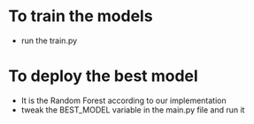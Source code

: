 # To train the models
* run the train.py

# To deploy the best model
* It is the Random Forest according to our implementation
* tweak the BEST_MODEL variable in the main.py file and run it